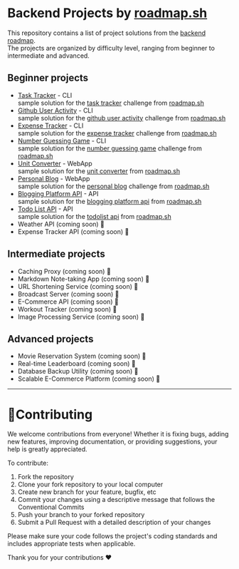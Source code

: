 # Backend Projects by [roadmap.sh](https://roadmap.sh/) #
This repository contains a list of project solutions from the [backend roadmap](https://roadmap.sh/backend/projects).  
The projects are organized by difficulty level, ranging from beginner to intermediate and advanced.

## Beginner projects
- [Task Tracker](https://github.com/mrizkisaputra/backend-projects/tree/master/task-tracker) - CLI  
  sample solution for the [task tracker](https://roadmap.sh/projects/task-tracker) challenge from [roadmap.sh](https://roadmap.sh/)
- [Github User Activity](https://github.com/mrizkisaputra/backend-projects/tree/master/github-user-activity) - CLI  
  sample solution for the [github user activity](https://roadmap.sh/projects/github-user-activity) challenge from [roadmap.sh](https://roadmap.sh/)
- [Expense Tracker](https://github.com/mrizkisaputra/backend-projects/tree/master/expense-tracker) - CLI  
  sample solution for the [expense tracker](https://roadmap.sh/projects/expense-tracker) challenge from [roadmap.sh](https://roadmap.sh/)
- [Number Guessing Game](https://github.com/mrizkisaputra/backend-projects/tree/master/number-guessing-game) - CLI  
  sample solution for the [number guessing game](https://roadmap.sh/projects/number-guessing-game) challenge from [roadmap.sh](https://roadmap.sh/)
- [Unit Converter](https://github.com/mrizkisaputra/backend-projects/tree/master/unit-converter) - WebApp  
  sample solution for the [unit converter](https://roadmap.sh/projects/unit-converter) from [roadmap.sh](https://roadmap.sh)
- [Personal Blog](https://github.com/mrizkisaputra/backend-projects/tree/master/personal-blog) - WebApp  
  sample solution for the [personal blog](https://roadmap.sh/projects/personal-blog) challenge from [roadmap.sh](https://roadmap.sh/)
- [Blogging Platform API](https://github.com/mrizkisaputra/backend-projects/tree/master/blogging-platform-api) - API  
  sample solution for the [blogging platform api](https://roadmap.sh/projects/blogging-platform-api) from [roadmap.sh](https://roadmap.sh)
- [Todo List API](https://github.com/mrizkisaputra/backend-projects/tree/master/todolist-api) - API  
  sample solution for the [todolist api](https://roadmap.sh/projects/todo-list-api) from [roadmap.sh](https://roadmap.sh)
- Weather API (coming soon) 🎉
- Expense Tracker API (coming soon) 🎉


## Intermediate projects
- Caching Proxy (coming soon) 🎉
- Markdown Note-taking App (coming soon) 🎉
- URL Shortening Service (coming soon) 🎉
- Broadcast Server (coming soon) 🎉
- E-Commerce API (coming soon) 🎉
- Workout Tracker (coming soon) 🎉
- Image Processing Service (coming soon) 🎉


## Advanced projects
- Movie Reservation System (coming soon) 🎉
- Real-time Leaderboard (coming soon) 🎉
- Database Backup Utility (coming soon) 🎉
- Scalable E-Commerce Platform (coming soon) 🎉
___

# 📍Contributing
We welcome contributions from everyone! Whether it is fixing bugs, adding new features, improving documentation, or providing suggestions, your help is greatly appreciated.

To contribute:
1. Fork the repository
2. Clone your fork repository to your local computer
3. Create new branch for your feature, bugfix, etc
4. Commit your changes using a descriptive message that follows the Conventional Commits
5. Push your branch to your forked repository
6. Submit a Pull Request with a detailed description of your changes

Please make sure your code follows the project's coding standards and includes appropriate tests when applicable.

Thank you for your contributions ❤️